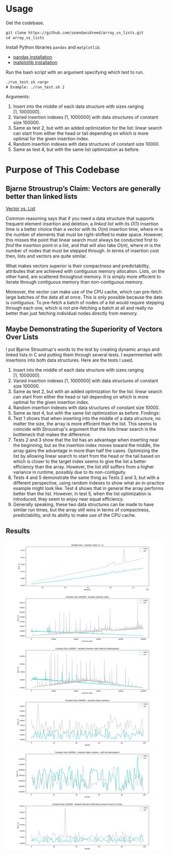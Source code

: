 # Usage
Get the codebase.

```
git clone https://github.com/seandavidreed/array_vs_lists.git
cd array_vs_lists
```

Install Python libraries `pandas` and `matplotlib`.

- [pandas installation](https://pandas.pydata.org/pandas-docs/stable/getting_started/install.html)
- [matplotlib installation](https://matplotlib.org/stable/install/index.html)

Run the bash script with an argument specifying which test to run.

```
./run_test.sh <arg>
# Example: ./run_test.sh 2
```

Arguments:

1. Insert into the middle of each data structure with sizes ranging $`[1,\ 1000000]`$. 
2. Varied insertion indexes $`[1,\ 1000000]`$ with data structures of constant size $`100000`$.
3. Same as test 2, but with an added optimization for the list: linear search can start from either the head or tail depending on which is more optimal for the given insertion index.
4. Random insertion indexes with data structures of constant size $`10000`$.
5. Same as test 4, but with the same list optimization as before.

# Purpose of This Codebase
## Bjarne Stroustrup’s Claim: Vectors are generally better than linked lists
[Vector vs. List](https://youtu.be/SfkMiGFVhZo?si=vDlHbAw8UEf-0nOY&t=44m50s)

Common reasoning says that if you need a data structure that supports frequent element insertion and deletion, a _linked list_ with its $`O(1)`$ insertion time is a better choice than a _vector_ with its $`O(m)`$ insertion time, where $m$ is the number of elements that must be right-shifted to make space. However, this misses the point that linear search must always be conducted first to _find_ the insertion point in a list, and that will also take $`O(m)`$, where $`m`$ is the number of nodes that must be stepped through. In terms of insertion cost then, lists and vectors are quite similar.

What makes vectors superior is their compactness and predictability, attributes that are achieved with contiguous memory allocation. Lists, on the other hand, are scattered throughout memory. It is simply more efficient to iterate through contiguous memory than non-contiguous memory.

Moreover, the vector can make use of the CPU cache, which can pre-fetch large batches of the data all at once. This is only possible because the data is contiguous. To pre-fetch a batch of nodes of a list would require stepping through each one, which is not pre-fetching a batch at all and really no better than just fetching individual nodes directly from memory.

## Maybe Demonstrating the Superiority of Vectors Over Lists
I put Bjarne Stroustrup's words to the test by creating dynamic arrays and linked lists in C and putting them through several tests. I experimented with insertions into both data structures. Here are the tests I used.
1. Insert into the middle of each data structure with sizes ranging $`[1,\ 1000000]`$. 
2. Varied insertion indexes $`[1,\ 1000000]`$ with data structures of constant size $`100000`$.
3. Same as test 2, but with an added optimization for the list: linear search can start from either the head or tail depending on which is more optimal for the given insertion index.
4. Random insertion indexes with data structures of constant size $`10000`$.
5. Same as test 4, but with the same list optimization as before.
Findings:
1. Test 1 shows that when inserting into the middle of a data structure, no matter the size, the array is more efficient than the list. This seems to coincide with Stroustrup's argument that the lists linear search is the bottleneck that makes the difference.
2. Tests 2 and 3 show that the list has an advantage when inserting near the beginning, but as the insertion index moves toward the middle, the array gains the advantage in more than half the cases. Optimizing the list by allowing linear search to start from the head _or_ the tail based on which is closer to the target index seems to give the list a better efficiency than the array. However, the list still suffers from a higher variance in runtime, possibly due to its non-contiguity.
3. Tests 4 and 5 demonstrate the same thing as Tests 2 and 3, but with a different perspective, using random indexes to show what an in-practice example might look like. Test 4 shows that in general the array performs better than the list. However, in test 5, when the list optimization is introduced, they seem to enjoy near equal efficiency.
4. Generally speaking, these two data structures can be made to have similar run times, but the array still wins in terms of compactness, predictability, and its ability to make use of the CPU cache.

## Results
![](data/test1_results.png)
![](data/test2_results.png)
![](data/test3_results.png)
![](data/test4_results.png)
![](data/test5_results.png)
![](data/test6_results.png)

